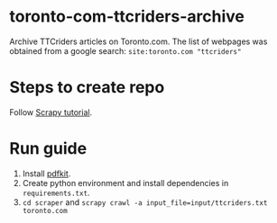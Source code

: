 # toronto-com-ttcriders-archive
Archive TTCriders articles on Toronto.com.
The list of webpages was obtained from a google search: `site:toronto.com "ttcriders"`

# Steps to create repo
Follow [Scrapy tutorial](https://docs.scrapy.org/en/latest/intro/tutorial.html).

# Run guide
1. Install [pdfkit](https://pypi.org/project/pdfkit/).
2. Create python environment and install dependencies in `requirements.txt`.
3. `cd scraper` and `scrapy crawl -a input_file=input/ttcriders.txt toronto.com`
